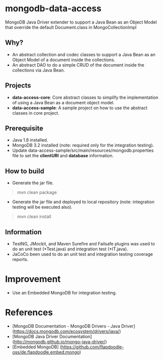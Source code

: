 # mongodb-data-access

MongoDB Java Driver extender to support a Java Bean as an Object Model that override the default Document.class in MongoCollectionImpl

## Why?

 * An abstract collection and codec classes to support a Java Bean as an Object Model of a document inside the collections.
 * An abstract DAO to do a simple CRUD of the document inside the collections via Java Bean.

## Projects

 * **data-access-core**: Core abstract classes to simplify the implementation of using a Java Bean as a document object model.
 * **data-access-sample**: A sample project on how to use the abstract classes in core project.

## Prerequisite

 * Java 1.8 installed.
 * MongoDB 3.2 installed (note: required only for the integration testing).
 * Update data-access-sample/src/main/resources/mongodb.properties file to set the **clientURI** and **database** information.

## How to build

 * Generate the jar file.
 > mvn clean package
 
 * Generate the jar file and deployed to local repository (note: integration testing will be executed also).
 > mvn clean install
 
## Information

 * TestNG, JMockit, and Maven Surefire and Failsafe plugins was used to do an unit test (*Test.java) and integration test (*IT.java).
 * JaCoCo been used to do an unit test and integration testing coverage reports.

# Improvement

 * Use an Embedded MongoDB for integration testing.

# References

 * [MongoDB Documentation - MongoDB Drivers - Java Driver] (https://docs.mongodb.com/ecosystem/drivers/java/)
 * [MongoDB Java Driver Documentation] (http://mongodb.github.io/mongo-java-driver/)
 * [Embedded MongoDB] (https://github.com/flapdoodle-oss/de.flapdoodle.embed.mongo)
